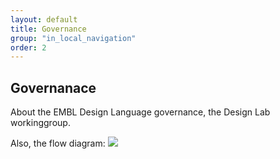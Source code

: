 ```yaml
---
layout: default
title: Governance
group: "in_local_navigation"
order: 2
---
```


## Governanace

About the EMBL Design Language governance, the Design Lab workinggroup. 

Also, the flow diagram:
<img src="https://user-images.githubusercontent.com/928100/27865937-59d54f5a-618c-11e7-8f98-17bba60ddaf6.png" />
